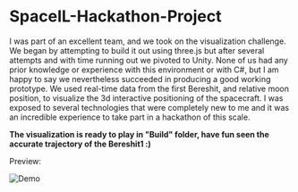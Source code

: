 # SpaceIL-Hackathon-Project
I was part of an excellent team, and we took on the visualization challenge.
We began by attempting to build it out using three.js but after several attempts and with time running out we pivoted to Unity.
None of us had any prior knowledge or experience with this environment or with C#, but I am happy to say we nevertheless succeeded in producing a good working prototype. We used real-time data from the first Bereshit, and relative moon position, to visualize the 3d interactive positioning of the spacecraft.
I was exposed to several technologies that were completely new to me and it was an incredible experience to take part in a hackathon of this scale.

**The visualization is ready to play in "Build" folder, have fun seen the accurate trajectory of the Bereshit1 :)**

Preview:

![Demo](demo.gif)
